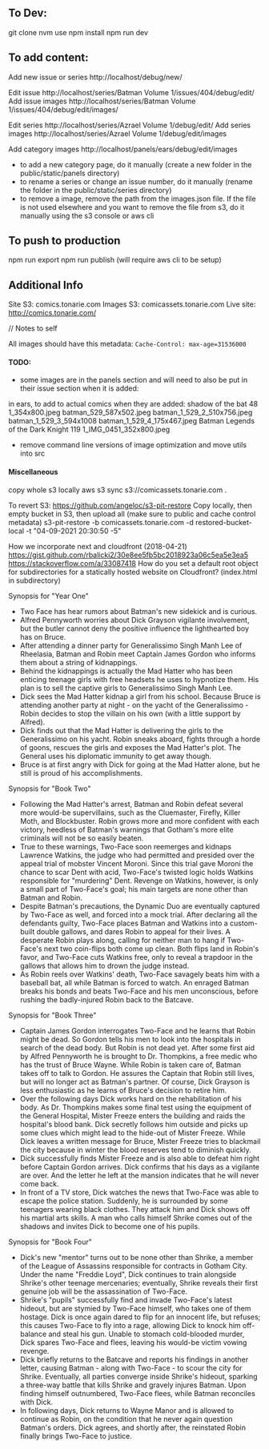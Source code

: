 ## To Dev:

git clone
nvm use
npm install
npm run dev

## To add content:

Add new issue or series
http://localhost/debug/new/

Edit issue
http://localhost/series/Batman Volume 1/issues/404/debug/edit/
Add issue images
http://localhost/series/Batman Volume 1/issues/404/debug/edit/images/

Edit series
http://localhost/series/Azrael Volume 1/debug/edit/
Add series images
http://localhost/series/Azrael Volume 1/debug/edit/images

Add category images
http://localhost/panels/ears/debug/edit/images

- to add a new category page, do it manually (create a new folder in the public/static/panels directory)
- to rename a series or change an issue number, do it manually (rename the folder in the public/static/series directory)
- to remove a image, remove the path from the images.json file. If the file is not used elsewhere and you want to remove the file from s3, do it manually using the s3 console or aws cli

## To push to production

npm run export
npm run publish (will require aws cli to be setup)

## Additional Info

Site S3: comics.tonarie.com
Images S3: comicassets.tonarie.com
Live site: http://comics.tonarie.com/

// Notes to self

All images should have this metadata: `Cache-Control: max-age=31536000`

#### TODO:

- some images are in the panels section and will need to also be put in their issue section when it is added:

in ears, to add to actual comics when they are added:
shadow of the bat 48 1_354x800.jpeg
batman_529_587x502.jpeg
batman_1_529_2_510x756.jpeg
batman_1_529_3_594x1008
batman_1_529_4_175x467.jpeg
Batman Legends of the Dark Knight 119 1_IMG_0451_352x800.jpeg

- remove command line versions of image optimization and move utils into src

#### Miscellaneous

copy whole s3 locally
aws s3 sync s3://comicassets.tonarie.com .

To revert S3:
https://github.com/angeloc/s3-pit-restore
Copy locally, then empty bucket in S3, then upload all (make sure to public and cache control metadata)
s3-pit-restore -b comicassets.tonarie.com -d restored-bucket-local -t "04-09-2021 20:30:50 -5"

How we incorporate next and cloudfront (2018-04-21)
https://gist.github.com/rbalicki2/30e8ee5fb5bc2018923a06c5ea5e3ea5
https://stackoverflow.com/a/33087418 How do you set a default root object for subdirectories for a statically hosted website on Cloudfront? (index.html in subdirectory)

Synopsis for "Year One"

- Two Face has hear rumors about Batman's new sidekick and is curious.
- Alfred Pennyworth worries about Dick Grayson vigilante involvement, but the butler cannot deny the positive influence the lighthearted boy has on Bruce.
- After attending a dinner party for Generalissimo Singh Manh Lee of Rheelasia, Batman and Robin meet Captain James Gordon who informs them about a string of kidnappings.
- Behind the kidnappings is actually the Mad Hatter who has been enticing teenage girls with free headsets he uses to hypnotize them. His plan is to sell the captive girls to Generalissimo Singh Manh Lee.
- Dick sees the Mad Hatter kidnap a girl from his school. Because Bruce is attending another party at night - on the yacht of the Generalissimo - Robin decides to stop the villain on his own (with a little support by Alfred).
- Dick finds out that the Mad Hatter is delivering the girls to the Generalissimo on his yacht. Robin sneaks aboard, fights through a horde of goons, rescues the girls and exposes the Mad Hatter's plot. The General uses his diplomatic immunity to get away though.
- Bruce is at first angry with Dick for going at the Mad Hatter alone, but he still is proud of his accomplishments.

Synopsis for "Book Two"

- Following the Mad Hatter's arrest, Batman and Robin defeat several more would-be supervillains, such as the Cluemaster, Firefly, Killer Moth, and Blockbuster. Robin grows more and more confident with each victory, heedless of Batman's warnings that Gotham's more elite criminals will not be so easily beaten.
- True to these warnings, Two-Face soon reemerges and kidnaps Lawrence Watkins, the judge who had permitted and presided over the appeal trial of mobster Vincent Moroni. Since this trial gave Moroni the chance to scar Dent with acid, Two-Face's twisted logic holds Watkins responsible for "murdering" Dent. Revenge on Watkins, however, is only a small part of Two-Face's goal; his main targets are none other than Batman and Robin.
- Despite Batman's precautions, the Dynamic Duo are eventually captured by Two-Face as well, and forced into a mock trial. After declaring all the defendants guilty, Two-Face places Batman and Watkins into a custom-built double gallows, and dares Robin to appeal for their lives. A desperate Robin plays along, calling for neither man to hang if Two-Face's next two coin-flips both come up clean. Both flips land in Robin's favor, and Two-Face cuts Watkins free, only to reveal a trapdoor in the gallows that allows him to drown the judge instead.
- As Robin reels over Watkins' death, Two-Face savagely beats him with a baseball bat, all while Batman is forced to watch. An enraged Batman breaks his bonds and beats Two-Face and his men unconscious, before rushing the badly-injured Robin back to the Batcave.

Synopsis for "Book Three"

- Captain James Gordon interrogates Two-Face and he learns that Robin might be dead. So Gordon tells his men to look into the hospitals in search of the dead body. But Robin is not dead yet. After some first aid by Alfred Pennyworth he is brought to Dr. Thompkins, a free medic who has the trust of Bruce Wayne. While Robin is taken care of, Batman takes off to talk to Gordon. He assures the Captain that Robin still lives, but will no longer act as Batman's partner. Of course, Dick Grayson is less enthusiastic as he learns of Bruce's decision to retire him.
- Over the following days Dick works hard on the rehabilitation of his body. As Dr. Thompkins makes some final test using the equipment of the General Hospital, Mister Freeze enters the building and raids the hospital's blood bank. Dick secretly follows him outside and picks up some clues which might lead to the hide-out of Mister Freeze. While Dick leaves a written message for Bruce, Mister Freeze tries to blackmail the city because in winter the blood reserves tend to diminish quickly.
- Dick successfully finds Mister Freeze and is also able to defeat him right before Captain Gordon arrives. Dick confirms that his days as a vigilante are over. And the letter he left at the mansion indicates that he will never come back.
- In front of a TV store, Dick watches the news that Two-Face was able to escape the police station. Suddenly, he is surrounded by some teenagers wearing black clothes. They attack him and Dick shows off his martial arts skills. A man who calls himself Shrike comes out of the shadows and invites Dick to become one of his pupils.

Synopsis for "Book Four"

- Dick's new "mentor" turns out to be none other than Shrike, a member of the League of Assassins responsible for contracts in Gotham City. Under the name "Freddie Loyd", Dick continues to train alongside Shrike's other teenage mercenaries; eventually, Shrike reveals their first genuine job will be the assassination of Two-Face.
- Shrike's "pupils" successfully find and invade Two-Face's latest hideout, but are stymied by Two-Face himself, who takes one of them hostage. Dick is once again dared to flip for an innocent life, but refuses; this causes Two-Face to fly into a rage, allowing Dick to knock him off-balance and steal his gun. Unable to stomach cold-blooded murder, Dick spares Two-Face and flees, leaving his would-be victim vowing revenge.
- Dick briefly returns to the Batcave and reports his findings in another letter, causing Batman - along with Two-Face - to scour the city for Shrike. Eventually, all parties converge inside Shrike's hideout, sparking a three-way battle that kills Shrike and gravely injures Batman. Upon finding himself outnumbered, Two-Face flees, while Batman reconciles with Dick.
- In following days, Dick returns to Wayne Manor and is allowed to continue as Robin, on the condition that he never again question Batman's orders. Dick agrees, and shortly after, the reinstated Robin finally brings Two-Face to justice.
